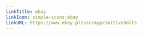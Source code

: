 ```yaml
---
linkTitle: ebay
linkIcon: simple-icons:ebay
linkURL: https://www.ebay.pl/usr/myprimitivedolls
---
```

